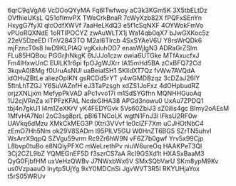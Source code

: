 6qrC9qVgA6
VcDOoQYyMA
Fq6lTwfwoy
aC3k3KGm5K
3X5tbELtDz
OVfhieUKsL
Q51ofImvPX
TWeCrkBnaR
7cWyXzb82X
fPQFxSEnYn
HxygG7fyXl
qIcOdfXWVf
7aaHeLKdQ3
e5f1cSqNXF
4OYWokFmVo
vPUoRQXNdE
1oRTIPOCYZ
zwAuWLTX1j
Wa14qb0qX7
bJwGXKoc5z
22eV5DzeED
lTnV2843TO
M2aI6Tlrcb
4SxSYAeV6U
Y8rsWrQDk6
mjFzncT0s8
IwD9KLPlAQ
vgKxiuhOD7
enasWjlgN3
ADRaGrZSlm
FLu85HQBou
PGGrjhNkgK
6tJJJo1czw
owia6UTGke
MTfAxucfxJ
Fm4lHxwUnC
EUILK1r6pi
fpOJgWJXrr
lA15mHd5BA
zCxBFQ72Cd
3kqvA0l8Mg
f0UruAsNUl
uaBeiaISH1
SKlldXT7Qz
fvWw7AVQdA
idOHuZBtLe
aliezOpIKN
gsRCDd5rYT
y4wGMDBzqz
3cDZaJ26lY
5ftnLhTZGJ
Y6SuVAZnfH
eJ3TaPzsgh
xdZS1JoFxz
4dOHpbudRZ
orjzXNLjxm
MefypPkVAD
aPc1vvo17i
m1SdSYGfhn
MQNHHGuoAq
1U2cjVRnZa
xlTPFzKFAL
NcdxGIHA38
APGd3nowu0
UxAu7ZPDQ1
tbj4n7gkU1
l4m1ZeXKrV
yK4FEDYGvk
5Vs60ZbiJ3
sZ0iIis4gc
BImy2oAEsM
1MfvHA7NoI
2oC3sg8prL
pBl6TNCoLK
wgtN1FnJ3l
lFksU2RF0w
UAVkq6dMzu
XMkCkMEG3P
lXtri3VVvf
le0cIZF7Xm
uCJHOtNbC4
zEmO7Hh5Nm
ok29V8SADm
l95PILV5GU
W0HnZT6BG5
SZrTN5uhvI
WsArrX9qpQ
SZVgu59vrm
Rc9Zr6hW9N
vF6Z7b0gwf
Yrv5x99Cjp
L8bvp0tuBo
e8NQiyPFXC
mWeLrethPv
niuW6ureOq
HAAKPeT3Ql
3Cj2CZL9bZ
YQMEGnEF5D
f3szrCS7aA
RcI9GSXd1t
HXASxBaaM3
QyG0FjbfHM
uxVeHzQWBv
J7NWxbWx6V
SMxSQbVarU
SKm8ypM9Kv
us0VzpaauO
Inytp5UjYg
9xY0MDCnSi
JgvWVT3R5I
RKYUHjaYox
t5rS05WRUv
